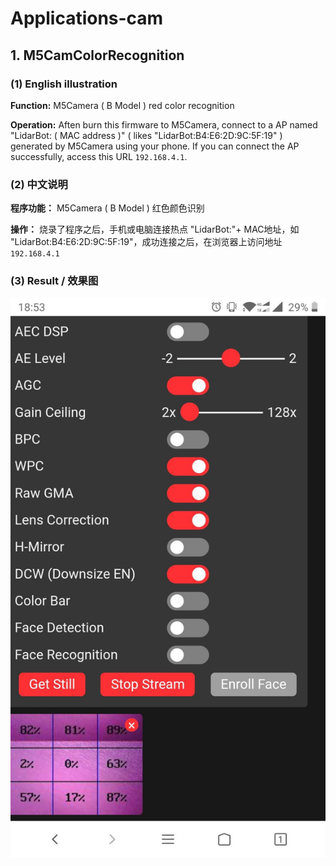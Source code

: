 # Applications-cam

## 1. M5CamColorRecognition

### (1) English illustration

**Function:** M5Camera ( B Model ) red color recognition

**Operation:** Aften burn this firmware to M5Camera, connect to a AP named "LidarBot: ( MAC address )" ( likes "LidarBot:B4:E6:2D:9C:5F:19" ) generated by M5Camera using your phone. If you can connect the AP successfully, access this URL `192.168.4.1`.


### (2) 中文说明

**程序功能：** M5Camera ( B Model ) 红色颜色识别

**操作：** 烧录了程序之后，手机或电脑连接热点 "LidarBot:"+ MAC地址，如 "LidarBot:B4:E6:2D:9C:5F:19"，成功连接之后，在浏览器上访问地址 `192.168.4.1`

### (3) Result / 效果图

<img src="Camera/img/red_recognition_result.jpg">
